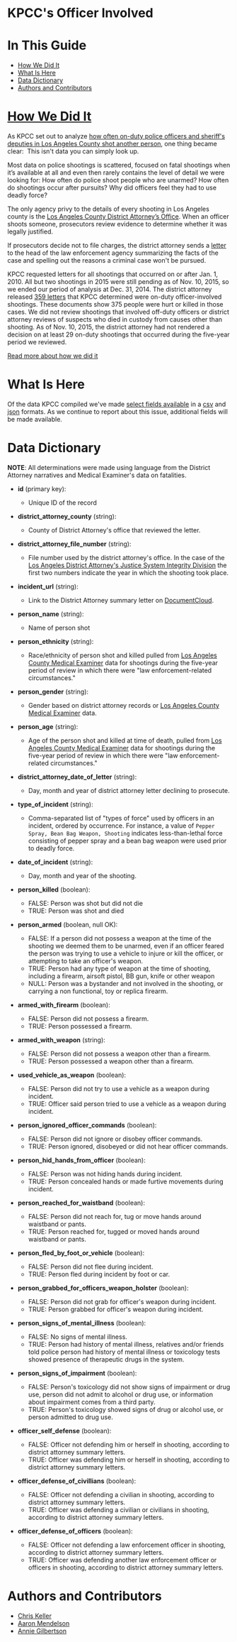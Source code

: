 KPCC's Officer Involved
=======================

In This Guide
=============

* [How We Did It](#how-we-did-it)
* [What Is Here](#what-is-here)
* [Data Dictionary](#data-dictionary)
* [Authors and Contributors](#authors-and-contributors)

[How We Did It](http://projects.scpr.org/officer-involved/stories/how-we-did-it/)
=================================================================================

As KPCC set out to analyze [how often on-duty police officers and sheriff's deputies in Los Angeles County shot another person](http://projects.scpr.org/officer-involved/), one thing became clear:  This isn't data you can simply look up.

Most data on police shootings is scattered, focused on fatal shootings when it’s available at all and even then rarely contains the level of detail we were looking for: How often do police shoot people who are unarmed? How often do shootings occur after pursuits? Why did officers feel they had to use deadly force?

The only agency privy to the details of every shooting in Los Angeles county is the [Los Angeles County District Attorney’s Office](http://da.co.la.ca.us/). When an officer shoots someone, prosecutors review evidence to determine whether it was legally justified.

If prosecutors decide not to file charges, the district attorney sends a [letter](http://projects.scpr.org/officer-involved/explore/documents.html) to the head of the law enforcement agency summarizing the facts of the case and spelling out the reasons a criminal case won't be pursued.

KPCC requested letters for all shootings that occurred on or after Jan. 1, 2010. All but two shootings in 2015 were still pending as of Nov. 10, 2015, so we ended our period of analysis at Dec. 31, 2014. The district attorney released [359 letters](http://projects.scpr.org/officer-involved/explore/documents.html) that KPCC determined were on-duty officer-involved shootings. These documents show 375 people were hurt or killed in those cases. We did not review shootings that involved off-duty officers or district attorney reviews of suspects who died in custody from causes other than shooting. As of Nov. 10, 2015, the district attorney had not rendered a decision on at least 29 on-duty shootings that occurred during the five-year period we reviewed.

[Read more about how we did it](http://projects.scpr.org/officer-involved/stories/how-we-did-it/)

What Is Here
============

Of the data KPCC compiled we've made [select fields available](http://projects.scpr.org/officer-involved/explore/) in a [csv](kpcc-officer-involved-data.csv) and [json](kpcc-officer-involved-data.json) formats. As we continue to report about this issue, additional fields will be made available.

Data Dictionary
===============

**NOTE**: All determinations were made using language from the District Attorney narratives and Medical Examiner's data on fatalities.

* **id** (primary key):
    * Unique ID of the record

* **district_attorney_county** (string):
    * County of District Attorney's office that reviewed the letter.

* **district_attorney_file_number** (string):
    * File number used by the district attorney's office. In the case of the [Los Angeles District Attorney's Justice System Integrity Division](http://da.lacounty.gov/contact/office-directory/justice-system-integrity-division) the first two numbers indicate the year in which the shooting took place.

* **incident_url** (string):
    * Link to the District Attorney summary letter on [DocumentCloud](https://www.documentcloud.org/home).

* **person_name** (string):
    * Name of person shot

* **person_ethnicity** (string):
    * Race/ethnicity of person shot and killed pulled from [Los Angeles County Medical Examiner](http://mec.lacounty.gov/wps/portal/mec) data for shootings during the five-year period of review in which there were "law enforcement-related circumstances."

* **person_gender** (string):
    * Gender based on district attorney records or [Los Angeles County Medical Examiner](http://mec.lacounty.gov/wps/portal/mec) data.

* **person_age** (string):
    * Age of the person shot and killed at time of death, pulled from [Los Angeles County Medical Examiner](http://mec.lacounty.gov/wps/portal/mec) data for shootings during the five-year period of review in which there were "law enforcement-related circumstances."

* **district_attorney_date_of_letter** (string):
    * Day, month and year of district attorney letter declining to prosecute.

* **type_of_incident** (string):
    * Comma-separated list of "types of force" used by officers in an incident, ordered by occurrence. For instance, a value of ```Pepper Spray, Bean Bag Weapon, Shooting``` indicates less-than-lethal force consisting of pepper spray and a bean bag weapon were used prior to deadly force.

* **date_of_incident** (string):
    * Day, month and year of the shooting.

* **person_killed** (boolean):
    * FALSE: Person was shot but did not die
    * TRUE: Person was shot and died

* **person_armed** (boolean, null OK):
    * FALSE: If a person did not possess a weapon at the time of the shooting we deemed them to be unarmed, even if an officer feared the person was trying to use a vehicle to injure or kill the officer, or attempting to take an officer's weapon.
    * TRUE: Person had any type of weapon at the time of shooting, including a firearm, airsoft pistol, BB gun, knife or other weapon
    * NULL: Person was a bystander and not involved in the shooting, or carrying a non functional, toy or replica firearm.

* **armed_with_firearm** (boolean):
    * FALSE: Person did not possess a firearm.
    * TRUE: Person possessed a firearm.

* **armed_with_weapon** (string):
    * FALSE: Person did not possess a weapon other than a firearm.
    * TRUE: Person possessed a weapon other than a firearm.

* **used_vehicle_as_weapon** (boolean):
    * FALSE: Person did not try to use a vehicle as a weapon during incident.
    * TRUE: Officer said person tried to use a vehicle as a weapon during incident.

* **person_ignored_officer_commands** (boolean):
    * FALSE: Person did not ignore or disobey officer commands.
    * TRUE: Person ignored, disobeyed or did not hear officer commands.

* **person_hid_hands_from_officer** (boolean):
    * FALSE: Person was not hiding hands during incident.
    * TRUE: Person concealed hands or made furtive movements during incident.

* **person_reached_for_waistband** (boolean):
    * FALSE: Person did not reach for, tug or move hands around waistband or pants.
    * TRUE: Person reached for, tugged or moved hands around waistband or pants.

* **person_fled_by_foot_or_vehicle** (boolean):
    * FALSE: Person did not flee during incident.
    * TRUE: Person fled during incident by foot or car.

* **person_grabbed_for_officers_weapon_holster** (boolean):
    * FALSE: Person did not grab for officer's weapon during incident.
    * TRUE: Person grabbed for officer's weapon during incident.

* **person_signs_of_mental_illness** (boolean):
    * FALSE: No signs of mental illness.
    * TRUE: Person had history of mental illness, relatives and/or friends told police person had history of mental illness or toxicology tests showed presence of therapeutic drugs in the system.

* **person_signs_of_impairment** (boolean):
    * FALSE: Person's toxicology did not show signs of impairment or drug use, person did not admit to alcohol or drug use, or information about impairment comes from a third party.
    * TRUE: Person's toxicology showed signs of drug or alcohol use, or person admitted to drug use.

* **officer_self_defense** (boolean):
    * FALSE: Officer not defending him or herself in shooting, according to district attorney summary letters.
    * TRUE: Officer was defending him or herself in shooting, according to district attorney summary letters.

* **officer_defense_of_civillians** (boolean):
    * FALSE: Officer not defending a civilian in shooting, according to district attorney summary letters.
    * TRUE: Officer was defending a civilian or civilians in shooting, according to district attorney summary letters.

* **officer_defense_of_officers** (boolean):
    * FALSE: Officer not defending a law enforcement officer in shooting, according to district attorney summary letters.
    * TRUE: Officer was defending another law enforcement officer or officers in shooting, according to district attorney summary letters.

Authors and Contributors
========================

* [Chris Keller](http://www.scpr.org/about/people/staff/chris-keller)
* [Aaron Mendelson](http://www.scpr.org/about/people/staff/aaron-mendelson)
* [Annie Gilbertson](http://www.scpr.org/about/people/staff/annie-gilbertson)
